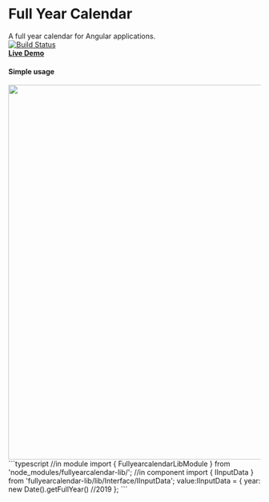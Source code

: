 # Full Year Calendar
A full year calendar for Angular applications. <br>
[![Build Status](https://travis-ci.org/avraampiperidis/ng-fullyearcalendar.svg?branch=dev)](https://travis-ci.org/avraampiperidis/ng-fullyearcalendar)
<br>
<b>[Live Demo](https://avraampiperidis.github.io/ng-fullyearcalendar/docs/) </b> <br>

#### Simple  usage
<img src="https://github.com/avraampiperidis/ng-fullyearcalendar/blob/dev/assets/year_nav.gif?raw=true" width="750" />
<br>
```typescript
//in module
import { FullyearcalendarLibModule } from 'node_modules/fullyearcalendar-lib/';
//in component
import { IInputData } from 'fullyearcalendar-lib/lib/Interface/IInputData';
value:IInputData = {
      year: new Date().getFullYear() //2019
};
```
